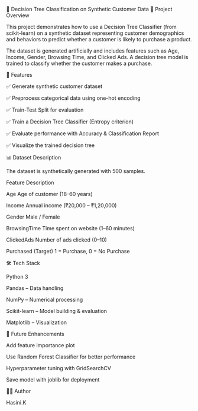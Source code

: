 🧠 Decision Tree Classification on Synthetic Customer Data
📌 Project Overview

This project demonstrates how to use a Decision Tree Classifier (from scikit-learn) on a synthetic dataset representing customer demographics and behaviors to predict whether a customer is likely to purchase a product.

The dataset is generated artificially and includes features such as Age, Income, Gender, Browsing Time, and Clicked Ads. A decision tree model is trained to classify whether the customer makes a purchase.

🚀 Features

✅ Generate synthetic customer dataset

✅ Preprocess categorical data using one-hot encoding

✅ Train-Test Split for evaluation

✅ Train a Decision Tree Classifier (Entropy criterion)

✅ Evaluate performance with Accuracy & Classification Report

✅ Visualize the trained decision tree

📊 Dataset Description

The dataset is synthetically generated with 500 samples.

Feature	Description

Age	Age of customer (18–60 years)

Income	Annual income (₹20,000 – ₹1,20,000)

Gender	Male / Female

BrowsingTime	Time spent on website (1–60 minutes)

ClickedAds	Number of ads clicked (0–10)

Purchased (Target)	1 = Purchase, 0 = No Purchase

🛠️ Tech Stack

Python 3

Pandas – Data handling

NumPy – Numerical processing

Scikit-learn – Model building & evaluation

Matplotlib – Visualization

📌 Future Enhancements

Add feature importance plot

Use Random Forest Classifier for better performance

Hyperparameter tuning with GridSearchCV

Save model with joblib for deployment

👩‍💻 Author

Hasini.K
